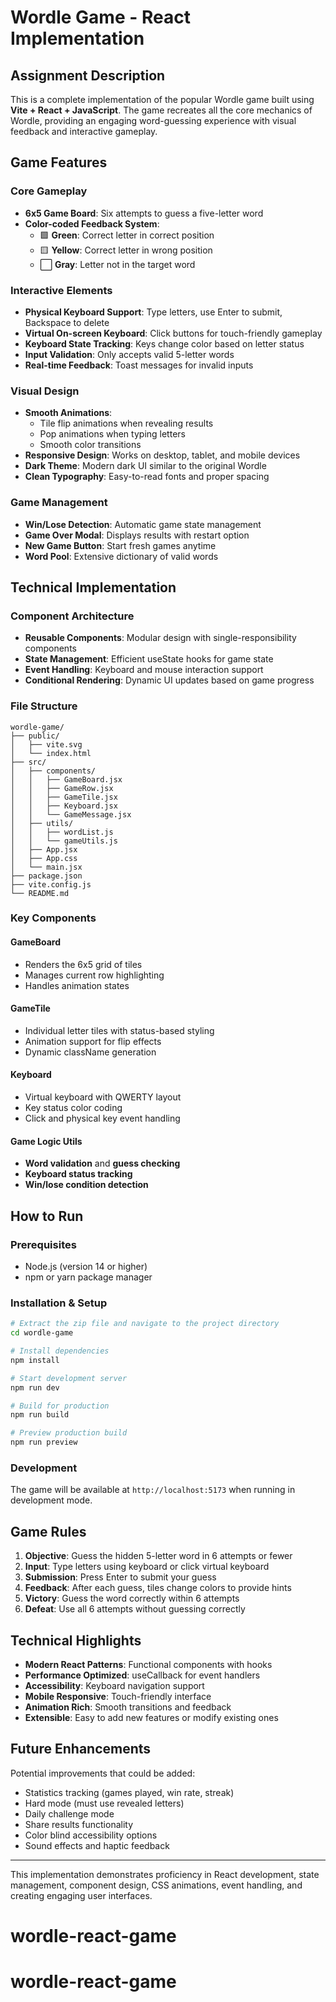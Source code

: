 # Wordle Game - React Implementation

## Assignment Description

This is a complete implementation of the popular Wordle game built using **Vite + React + JavaScript**. The game recreates all the core mechanics of Wordle, providing an engaging word-guessing experience with visual feedback and interactive gameplay.

## Game Features

### Core Gameplay
- **6x5 Game Board**: Six attempts to guess a five-letter word
- **Color-coded Feedback System**:
  - 🟩 **Green**: Correct letter in correct position
  - 🟨 **Yellow**: Correct letter in wrong position  
  - ⬜ **Gray**: Letter not in the target word

### Interactive Elements
- **Physical Keyboard Support**: Type letters, use Enter to submit, Backspace to delete
- **Virtual On-screen Keyboard**: Click buttons for touch-friendly gameplay
- **Keyboard State Tracking**: Keys change color based on letter status
- **Input Validation**: Only accepts valid 5-letter words
- **Real-time Feedback**: Toast messages for invalid inputs

### Visual Design
- **Smooth Animations**: 
  - Tile flip animations when revealing results
  - Pop animations when typing letters
  - Smooth color transitions
- **Responsive Design**: Works on desktop, tablet, and mobile devices
- **Dark Theme**: Modern dark UI similar to the original Wordle
- **Clean Typography**: Easy-to-read fonts and proper spacing

### Game Management
- **Win/Lose Detection**: Automatic game state management
- **Game Over Modal**: Displays results with restart option
- **New Game Button**: Start fresh games anytime
- **Word Pool**: Extensive dictionary of valid words

## Technical Implementation

### Component Architecture
- **Reusable Components**: Modular design with single-responsibility components
- **State Management**: Efficient useState hooks for game state
- **Event Handling**: Keyboard and mouse interaction support
- **Conditional Rendering**: Dynamic UI updates based on game progress

### File Structure
```
wordle-game/
├── public/
│   ├── vite.svg
│   └── index.html
├── src/
│   ├── components/
│   │   ├── GameBoard.jsx
│   │   ├── GameRow.jsx
│   │   ├── GameTile.jsx
│   │   ├── Keyboard.jsx
│   │   └── GameMessage.jsx
│   ├── utils/
│   │   ├── wordList.js
│   │   └── gameUtils.js
│   ├── App.jsx
│   ├── App.css
│   └── main.jsx
├── package.json
├── vite.config.js
└── README.md
```

### Key Components

#### GameBoard
- Renders the 6x5 grid of tiles
- Manages current row highlighting
- Handles animation states

#### GameTile
- Individual letter tiles with status-based styling
- Animation support for flip effects
- Dynamic className generation

#### Keyboard
- Virtual keyboard with QWERTY layout
- Key status color coding
- Click and physical key event handling

#### Game Logic Utils
- **Word validation** and **guess checking**
- **Keyboard status tracking**
- **Win/lose condition detection**

## How to Run

### Prerequisites
- Node.js (version 14 or higher)
- npm or yarn package manager

### Installation & Setup
```bash
# Extract the zip file and navigate to the project directory
cd wordle-game

# Install dependencies
npm install

# Start development server
npm run dev

# Build for production
npm run build

# Preview production build
npm run preview
```

### Development
The game will be available at `http://localhost:5173` when running in development mode.

## Game Rules

1. **Objective**: Guess the hidden 5-letter word in 6 attempts or fewer
2. **Input**: Type letters using keyboard or click virtual keyboard
3. **Submission**: Press Enter to submit your guess
4. **Feedback**: After each guess, tiles change colors to provide hints
5. **Victory**: Guess the word correctly within 6 attempts
6. **Defeat**: Use all 6 attempts without guessing correctly

## Technical Highlights

- **Modern React Patterns**: Functional components with hooks
- **Performance Optimized**: useCallback for event handlers
- **Accessibility**: Keyboard navigation support
- **Mobile Responsive**: Touch-friendly interface
- **Animation Rich**: Smooth transitions and feedback
- **Extensible**: Easy to add new features or modify existing ones

## Future Enhancements

Potential improvements that could be added:
- Statistics tracking (games played, win rate, streak)
- Hard mode (must use revealed letters)
- Daily challenge mode
- Share results functionality
- Color blind accessibility options
- Sound effects and haptic feedback

---

This implementation demonstrates proficiency in React development, state management, component design, CSS animations, event handling, and creating engaging user interfaces.
# wordle-react-game
# wordle-react-game
